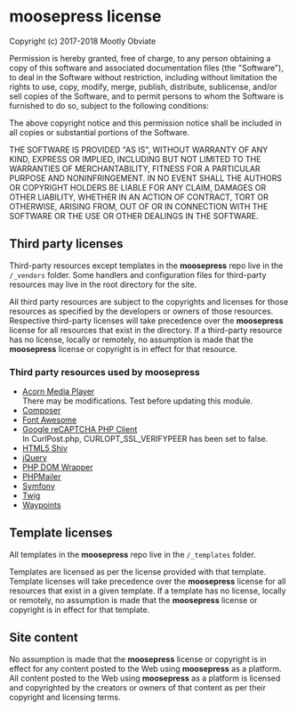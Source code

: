 # moosepress license

Copyright (c) 2017-2018 Mootly Obviate

Permission is hereby granted, free of charge, to any person obtaining a copy of this software and associated documentation files (the "Software"), to deal in the Software without restriction, including without limitation the rights to use, copy, modify, merge, publish, distribute, sublicense, and/or sell copies of the Software, and to permit persons to whom the Software is furnished to do so, subject to the following conditions:

The above copyright notice and this permission notice shall be included in all copies or substantial portions of the Software.

THE SOFTWARE IS PROVIDED "AS IS", WITHOUT WARRANTY OF ANY KIND, EXPRESS OR IMPLIED, INCLUDING BUT NOT LIMITED TO THE WARRANTIES OF MERCHANTABILITY, FITNESS FOR A PARTICULAR PURPOSE AND NONINFRINGEMENT. IN NO EVENT SHALL THE AUTHORS OR COPYRIGHT HOLDERS BE LIABLE FOR ANY CLAIM, DAMAGES OR OTHER LIABILITY, WHETHER IN AN ACTION OF CONTRACT, TORT OR OTHERWISE, ARISING FROM, OUT OF OR IN CONNECTION WITH THE SOFTWARE OR THE USE OR OTHER DEALINGS IN THE SOFTWARE.

## Third party licenses

Third-party resources except templates in the **moosepress** repo live in the `/_vendors` folder. Some handlers and configuration files for third-party resources may live in the root directory for the site.

All third party resources are subject to the copyrights and licenses for those resources as specified by the developers or owners of those resources. Respective third-party licenses will take precedence over the **moosepress** license for all resources that exist in the  directory. If a third-party resource has no license, locally or remotely, no assumption is made that the **moosepress** license or copyright is in effect for that resource.

### Third party resources used by moosepress

-   [Acorn Media Player](https://ghinda.net/acornmediaplayer/)<br />There may be modifications. Test before updating this module.
-   [Composer](https://github.com/composer/composer/blob/master/LICENSE)
-   [Font Awesome](http://fontawesome.io/license/)
-   [Google reCAPTCHA PHP Client](https://github.com/google/recaptcha)<br />In CurlPost.php, CURLOPT_SSL_VERIFYPEER has been set to false.
-   [HTML5 Shiv](https://github.com/aFarkas/html5shiv/blob/master/MIT%20and%20GPL2%20licenses.md)
-   [jQuery](https://github.com/jquery/jquery/blob/master/LICENSE.txt)
-   [PHP DOM Wrapper](https://travis-ci.org/scotteh/php-dom-wrapper)
-   [PHPMailer](https://github.com/PHPMailer/PHPMailer)
-   [Symfony](https://symfony.com/license)
-   [Twig](https://twig.sensiolabs.org/license)
-   [Waypoints](https://github.com/imakewebthings/waypoints/blob/master/licenses.txt)

## Template licenses

All templates in  the **moosepress** repo live in the `/_templates` folder.

Templates are licensed as per the license provided with that template. Template licenses will take precedence over the **moosepress** license for all resources that exist in a given template. If a template has no license, locally or remotely, no assumption is made that the **moosepress** license or copyright is in effect for that template.

## Site content

No assumption is made that the **moosepress** license or copyright is in effect for any content posted to the Web using **moosepress** as a platform. All content posted to the Web using **moosepress** as a platform is licensed and copyrighted by the creators or owners of that content as per their copyright and licensing terms.
